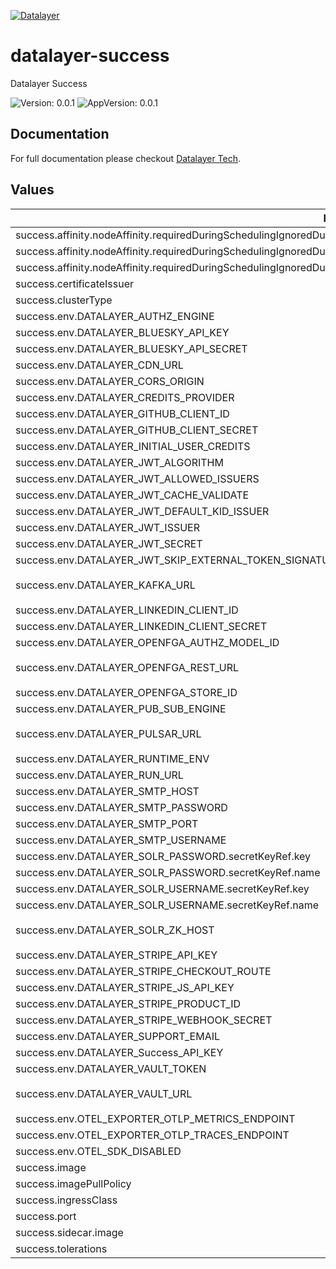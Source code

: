 [![Datalayer](https://assets.datalayer.tech/datalayer-25.svg)](https://datalayer.io)

# datalayer-success

Datalayer Success

![Version: 0.0.1](https://img.shields.io/badge/Version-0.0.1-informational?style=flat-square) ![AppVersion: 0.0.1](https://img.shields.io/badge/AppVersion-0.0.1-informational?style=flat-square)

## Documentation

For full documentation please checkout [Datalayer Tech](https://datalayer.tech).

## Values

| Key | Type | Default | Description |
|-----|------|---------|-------------|
| success.affinity.nodeAffinity.requiredDuringSchedulingIgnoredDuringExecution.nodeSelectorTerms[0].matchExpressions[0].key | string | `"role.datalayer.io/api"` |  |
| success.affinity.nodeAffinity.requiredDuringSchedulingIgnoredDuringExecution.nodeSelectorTerms[0].matchExpressions[0].operator | string | `"In"` |  |
| success.affinity.nodeAffinity.requiredDuringSchedulingIgnoredDuringExecution.nodeSelectorTerms[0].matchExpressions[0].values[0] | string | `"true"` |  |
| success.certificateIssuer | string | `"letsencrypt"` |  |
| success.clusterType | string | `"any"` |  |
| success.env.DATALAYER_AUTHZ_ENGINE | string | `"openfga"` |  |
| success.env.DATALAYER_BLUESKY_API_KEY | string | `""` |  |
| success.env.DATALAYER_BLUESKY_API_SECRET | string | `""` |  |
| success.env.DATALAYER_CDN_URL | string | `""` |  |
| success.env.DATALAYER_CORS_ORIGIN | string | `""` |  |
| success.env.DATALAYER_CREDITS_PROVIDER | string | `""` |  |
| success.env.DATALAYER_GITHUB_CLIENT_ID | string | `""` |  |
| success.env.DATALAYER_GITHUB_CLIENT_SECRET | string | `""` |  |
| success.env.DATALAYER_INITIAL_USER_CREDITS | string | `"500"` |  |
| success.env.DATALAYER_JWT_ALGORITHM | string | `""` |  |
| success.env.DATALAYER_JWT_ALLOWED_ISSUERS | string | `""` |  |
| success.env.DATALAYER_JWT_CACHE_VALIDATE | string | `"true"` |  |
| success.env.DATALAYER_JWT_DEFAULT_KID_ISSUER | string | `""` |  |
| success.env.DATALAYER_JWT_ISSUER | string | `"https://id.datalayer.run"` |  |
| success.env.DATALAYER_JWT_SECRET | string | `""` |  |
| success.env.DATALAYER_JWT_SKIP_EXTERNAL_TOKEN_SIGNATURE_VERIFICATION | string | `"false"` |  |
| success.env.DATALAYER_KAFKA_URL | string | `"datalayer-kafka-kafka-bootstrap.datalayer-kafka.svc.cluster.local:9092"` |  |
| success.env.DATALAYER_LINKEDIN_CLIENT_ID | string | `""` |  |
| success.env.DATALAYER_LINKEDIN_CLIENT_SECRET | string | `""` |  |
| success.env.DATALAYER_OPENFGA_AUTHZ_MODEL_ID | string | `""` |  |
| success.env.DATALAYER_OPENFGA_REST_URL | string | `"http://datalayer-openfga.datalayer-openfga.svc.cluster.local:8080"` |  |
| success.env.DATALAYER_OPENFGA_STORE_ID | string | `""` |  |
| success.env.DATALAYER_PUB_SUB_ENGINE | string | `"pulsar"` |  |
| success.env.DATALAYER_PULSAR_URL | string | `"pulsar://datalayer-pulsar-broker.datalayer-pulsar.svc.cluster.local:6650"` |  |
| success.env.DATALAYER_RUNTIME_ENV | string | `"prod"` |  |
| success.env.DATALAYER_RUN_URL | string | `""` |  |
| success.env.DATALAYER_SMTP_HOST | string | `""` |  |
| success.env.DATALAYER_SMTP_PASSWORD | string | `""` |  |
| success.env.DATALAYER_SMTP_PORT | string | `"0"` |  |
| success.env.DATALAYER_SMTP_USERNAME | string | `""` |  |
| success.env.DATALAYER_SOLR_PASSWORD.secretKeyRef.key | string | `"password"` |  |
| success.env.DATALAYER_SOLR_PASSWORD.secretKeyRef.name | string | `"solr-basic-auth"` |  |
| success.env.DATALAYER_SOLR_USERNAME.secretKeyRef.key | string | `"username"` |  |
| success.env.DATALAYER_SOLR_USERNAME.secretKeyRef.name | string | `"solr-basic-auth"` |  |
| success.env.DATALAYER_SOLR_ZK_HOST | string | `"solr-datalayer-solrcloud-zookeeper-headless.datalayer-solr.svc.cluster.local"` |  |
| success.env.DATALAYER_STRIPE_API_KEY | string | `""` |  |
| success.env.DATALAYER_STRIPE_CHECKOUT_ROUTE | string | `"checkout"` |  |
| success.env.DATALAYER_STRIPE_JS_API_KEY | string | `""` |  |
| success.env.DATALAYER_STRIPE_PRODUCT_ID | string | `""` |  |
| success.env.DATALAYER_STRIPE_WEBHOOK_SECRET | string | `""` |  |
| success.env.DATALAYER_SUPPORT_EMAIL | string | `""` |  |
| success.env.DATALAYER_Success_API_KEY | string | `""` |  |
| success.env.DATALAYER_VAULT_TOKEN | string | `""` |  |
| success.env.DATALAYER_VAULT_URL | string | `"http://datalayer-vault-internal.datalayer-vault.svc.cluster.local:8200"` |  |
| success.env.OTEL_EXPORTER_OTLP_METRICS_ENDPOINT | string | `""` |  |
| success.env.OTEL_EXPORTER_OTLP_TRACES_ENDPOINT | string | `""` |  |
| success.env.OTEL_SDK_DISABLED | string | `"false"` |  |
| success.image | string | `"datalayer/success:0.0.1"` |  |
| success.imagePullPolicy | string | `"Always"` |  |
| success.ingressClass | string | `"datalayer-traefik"` |  |
| success.port | int | `3300` |  |
| success.sidecar.image | string | `"datalayer/whoami:0.0.6"` |  |
| success.tolerations | object | `{}` |  |

